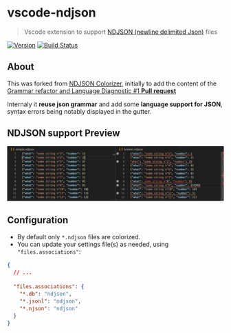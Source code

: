# vscode-ndjson
> Vscode extension to support [NDJSON (newline delimited Json)](http://ndjson.org/) files

[![Version](https://vsmarketplacebadge.apphb.com/version/adrieankhisbe.vscode-ndjson.svg)](https://marketplace.visualstudio.com/items?itemName=adrieankhisbe.vscode-ndjson)
[![Build Status](https://travis-ci.com/AdrieanKhisbe/vscode-ndjson.svg?branch=master)](https://travis-ci.com/AdrieanKhisbe/vscode-ndjson)

## About

This was forked from [NDJSON Colorizer](https://marketplace.visualstudio.com/items?itemName=buster.ndjson-colorizer),
initially to add the content of the [Grammar refactor and Language Diagnostic #1 **Pull request**](https://github.com/busterc/vscode-ndjson-colorizer/pull/1)

Internaly it **reuse json grammar** and add some **language support for JSON**, syntax errors being notably displayed in the gutter.

## NDJSON support Preview

![NDJSON syntax highlight and language support preview](./resources/screenshots/preview.png)

## Configuration

* By default only `*.ndjson` files are colorized.
* You can update your settings file(s) as needed, using `"files.associations"`:

```json
{
  // ...

  "files.associations": {
    "*.db": "ndjson",
    "*.jsonl": "ndjson",
    "*.njson": "ndjson"
  }
}
```
